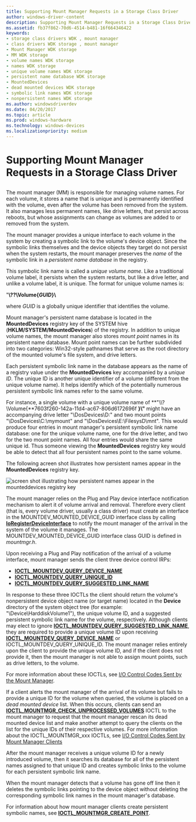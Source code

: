 ```yaml
---
title: Supporting Mount Manager Requests in a Storage Class Driver
author: windows-driver-content
description: Supporting Mount Manager Requests in a Storage Class Driver
ms.assetid: fb37f862-70d6-4514-b481-16f664346422
keywords:
- storage class drivers WDK , mount manager
- class drivers WDK storage , mount manager
- Mount Manager WDK storage
- MM WDK storage
- volume names WDK storage
- names WDK storage
- unique volume names WDK storage
- persistent name database WDK storage
- MountedDevices
- dead mounted devices WDK storage
- symbolic link names WDK storage
- nonpersistent names WDK storage
ms.author: windowsdriverdev
ms.date: 04/20/2017
ms.topic: article
ms.prod: windows-hardware
ms.technology: windows-devices
ms.localizationpriority: medium
---
```


# Supporting Mount Manager Requests in a Storage Class Driver


## <span id="ddk_supporting_mount_manager_requests_in_a_storage_class_driver_kg"></span><span id="DDK_SUPPORTING_MOUNT_MANAGER_REQUESTS_IN_A_STORAGE_CLASS_DRIVER_KG"></span>


The mount manager (MM) is responsible for managing volume names. For each volume, it stores a name that is unique and is permanently identified with the volume, even after the volume has been removed from the system. It also manages less permanent names, like drive letters, that persist across reboots, but whose assignments can change as volumes are added to or removed from the system.

The mount manager provides a unique interface to each volume in the system by creating a symbolic link to the volume's device object. Since the symbolic links themselves and the device objects they target do not persist when the system restarts, the mount manager preserves the *name* of the symbolic link in a *persistent name database* in the registry.

This symbolic link name is called a *unique volume name*. Like a traditional volume label, it persists when the system restarts, but like a drive letter, and unlike a volume label, it is unique. The format for unique volume names is:

"**\\??\\Volume{***GUID***}\\**

where *GUID* is a globally unique identifier that identifies the volume.

Mount manager's persistent name database is located in the **MountedDevices** registry key of the SYSTEM hive (**HKLM/SYSTEM/MountedDevices**) of the registry. In addition to unique volume names, the mount manager also stores *mount point* names in its persistent name database. Mount point names can be further subdivided into two categories: Win32-style pathnames that serve as the root directory of the mounted volume's file system, and drive letters.

Each persistent symbolic link name in the database appears as the name of a registry value under the **MountedDevices** key accompanied by a *unique ID*. The unique ID is another unique identifier of a volume (different from the unique volume name). It helps identify which of the potentially numerous persistent symbolic link names refer to the same volume.

For instance, a single volume with a unique volume name of **"\\\\?\\Volume{**7603f260-142a-11d4-ac67-806d6172696f **}\\"** might have an accompanying drive letter "\\DosDevices\\D:" and two mount points "\\DosDevices\\C:\\mymount" and "\\DosDevices\\E:\\FilesysD\\mnt". This would produce four entries in mount manager's persistent symbolic link name database: one for the unique volume name, one for the drive letter, and two for the two mount point names. All four entries would share the same unique id. Thus someone viewing the **MountedDevices** registry key would be able to detect that all four persistent names point to the same volume.

The following acreen shot illustrates how persistent names appear in the **MountedDevices** registry key.

![screen shot illustrating how persistent names appear in the mounteddevices registry key](images/mntmgr.png)

The mount manager relies on the Plug and Play device interface notification mechanism to alert it of volume arrival and removal. Therefore every client (that is, every volume driver, usually a class driver) must create an interface in the MOUNTDEV\_MOUNTED\_DEVICE\_GUID interface class by calling [**IoRegisterDeviceInterface**](https://msdn.microsoft.com/library/windows/hardware/ff549506) to notify the mount manager of the arrival in the system of the volume it manages. The MOUNTDEV\_MOUNTED\_DEVICE\_GUID interface class GUID is defined in *mountmgr.h*.

Upon receiving a Plug and Play notification of the arrival of a volume interface, mount manager sends the client three device control IRPs:

* [**IOCTL\_MOUNTDEV\_QUERY\_DEVICE\_NAME**](https://msdn.microsoft.com/library/windows/hardware/ff560437)
* [**IOCTL\_MOUNTDEV\_QUERY\_UNIQUE\_ID**](https://msdn.microsoft.com/library/windows/hardware/ff560441)
* [**IOCTL\_MOUNTDEV\_QUERY\_SUGGESTED\_LINK\_NAME**](https://msdn.microsoft.com/library/windows/hardware/ff560440)

In response to these three IOCTLs the client should return the volume's nonpersistent device object name (or target name) located in the **Device** directory of the system object tree (for example: "\\Device\\HarddiskVolume1"), the unique volume ID, and a suggested persistent symbolic link name for the volume, respectively. Although clients may elect to ignore [**IOCTL\_MOUNTDEV\_QUERY\_SUGGESTED\_LINK\_NAME**](https://msdn.microsoft.com/library/windows/hardware/ff560440), they are required to provide a unique volume ID upon receiving [**IOCTL\_MOUNTDEV\_QUERY\_DEVICE\_NAME**](https://msdn.microsoft.com/library/windows/hardware/ff560437) or IOCTL\_MOUNTDEV\_QUERY\_UNIQUE\_ID. The mount manager relies entirely upon the client to provide the unique volume ID, and if the client does not provide it, then the mount manager is not able to assign mount points, such as drive letters, to the volume.

For more information about these IOCTLs, see [I/O Control Codes Sent by the Mount Manager](https://msdn.microsoft.com/library/windows/hardware/ff561594).

If a client alerts the mount manager of the arrival of its volume but fails to provide a unique ID for the volume when queried, the volume is placed on a *dead mounted device* list. When this occurs, clients can send an [**IOCTL\_MOUNTMGR\_CHECK\_UNPROCESSED\_VOLUMES**](https://msdn.microsoft.com/library/windows/hardware/ff560454) IOCTL to the mount manager to request that the mount manager rescan its dead mounted device list and make another attempt to query the clients on the list for the unique IDs of their respective volumes. For more information about the IOCTL\_MOUNTMGR\_xxx IOCTLs, see [I/O Control Codes Sent by Mount Manager Clients](https://msdn.microsoft.com/library/windows/hardware/ff561593)

After the mount manager receives a unique volume ID for a newly introduced volume, then it searches its database for all of the persistent names assigned to that unique ID and creates symbolic links to the volume for each persistent symbolic link name.

When the mount manager detects that a volume has gone off line then it deletes the symbolic links pointing to the device object without deleting the corresponding symbolic link names in the mount manager's database.

For information about how mount manager clients create persistent symbolic names, see [**IOCTL\_MOUNTMGR\_CREATE\_POINT**](https://msdn.microsoft.com/library/windows/hardware/ff560457).

 

 




